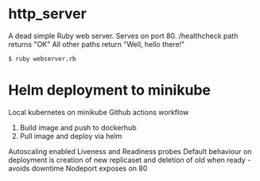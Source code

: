 # http_server
A dead simple Ruby web server.
Serves on port 80.
/healthcheck path returns "OK"
All other paths return "Well, hello there!"

`$ ruby webserver.rb`

# Helm deployment to minikube
Local kubernetes on minikube
Github actions workflow
1. Build image and push to dockerhub
2. Pull image and deploy via helm

Autoscaling enabled
Liveness and Readiness probes
Default behaviour on deployment is creation of new replicaset and deletion of old when ready - avoids downtime
Nodeport exposes on 80

